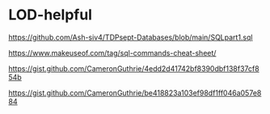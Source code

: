 # LOD-helpful

https://github.com/Ash-siv4/TDPsept-Databases/blob/main/SQLpart1.sql

https://www.makeuseof.com/tag/sql-commands-cheat-sheet/

https://gist.github.com/CameronGuthrie/4edd2d41742bf8390dbf138f37cf854b

https://gist.github.com/CameronGuthrie/be418823a103ef98df1ff046a057e884
